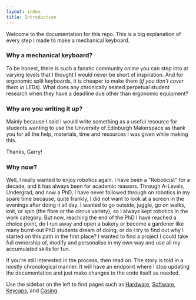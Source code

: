 ```yaml
---
layout: index
title: Introduction
---
```


Welcome to the documentation for this repo.
This is a big explanation of every step I made to make a mechanical keyboard.

### Why a mechanical keyboard?
To be honest, there is such a fanatic community online you can step into at varying levels that I thought I would
never be short of inspiration. And for ergonomic split keyboards, it is cheaper to make them (_if you don't cover them 
in LEDs_). What does any chronically seated perpetual student research when they have a deadline due other than ergonomic equipment?

### Why are you writing it up?
Mainly because I said I would write something as a useful resource for students wanting to use the University of Edinburgh
Makerspace as thank you for all the help, materials, time and resources I was given while making this.

Thanks, Garry!

### Why now?
Well, I really wanted to enjoy robotics again. I have been a "Roboticist" for a decade, and it has always been for
academic reasons. Through A-Levels, Undergrad, and now a PhD, I have never followed through on robotics in my 
spare time because, quite frankly, I did not want to look at a screen in the evenings after doing it all day. I wanted
to go outside, juggle, go on walks, knit, or spin (the fibre or the circus variety), so I always kept robotics in the
work category. But now, reaching the end of the PhD I have reached a choice point, do I run away and open a bakery or become a
gardener like many burnt-out PhD students dream of doing, or do I try to find out why I started on this path in the first
place? I wanted to find a project I could take full ownership of, modify and personalise in my own way and use all my accumulated skills for fun.  

If you're still interested in the process, then read on. The story is told in a mostly chronological manner. It will have an endpoint where I stop updating the documentation and just make changes to the code itself as needed.

Use the sidebar on the left to find pages such as [Hardware](https://prolley-parnell.github.io/persimmon_soufle/hardware.html), [Software](https://prolley-parnell.github.io/persimmon_soufle/software.html), [Keycaps](https://prolley-parnell.github.io/persimmon_soufle/keycaps.html), and [Casing](https://prolley-parnell.github.io/persimmon_soufle/casing.html). 